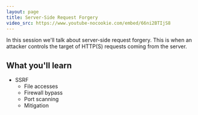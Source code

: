 ```yaml
---
layout: page
title: Server-Side Request Forgery
video_src: https://www.youtube-nocookie.com/embed/66ni2BTIjS8
---
```


In this session we'll talk about server-side request forgery.  This is when an attacker controls the target of HTTP(S) requests coming from the server.

What you'll learn
-----------------

- SSRF
	- File accesses
	- Firewall bypass
	- Port scanning
	- Mitigation
